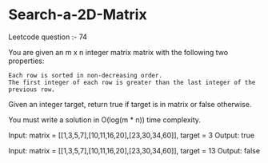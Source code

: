 # Search-a-2D-Matrix
Leetcode question :- 74

You are given an m x n integer matrix matrix with the following two properties:

    Each row is sorted in non-decreasing order.
    The first integer of each row is greater than the last integer of the previous row.

Given an integer target, return true if target is in matrix or false otherwise.

You must write a solution in O(log(m * n)) time complexity.

Input: matrix = [[1,3,5,7],[10,11,16,20],[23,30,34,60]], target = 3
Output: true

Input: matrix = [[1,3,5,7],[10,11,16,20],[23,30,34,60]], target = 13
Output: false
